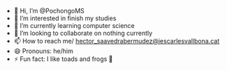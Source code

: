 - 👋 Hi, I’m @PochongoMS
- 👀 I’m interested in finish my studies
- 🌱 I’m currently learning computer science
- 💞️ I’m looking to collaborate on nothing currently 
- 📫 How to reach me/ hector_saavedrabermudez@iescarlesvallbona.cat
- 😄 Pronouns: he/him
- ⚡ Fun fact: I like toads and frogs 🐸

<!---
PochongoMS/PochongoMS is a ✨ special ✨ repository because its `README.md` (this file) appears on your GitHub profile.
You can click the Preview link to take a look at your changes.
--->
